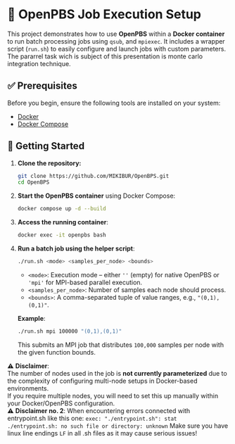 # 🚧 OpenPBS Job Execution Setup

This project demonstrates how to use **OpenPBS** within a **Docker container** to run batch processing jobs using `qsub`, and `mpiexec`. It includes a wrapper script (`run.sh`) to easily configure and launch jobs with custom parameters. The pararrel task wich is subject of this presentation is monte carlo integration technique.

## ✅ Prerequisites

Before you begin, ensure the following tools are installed on your system:

- [Docker](https://docs.docker.com/get-docker/)
- [Docker Compose](https://docs.docker.com/compose/install/)

## 🚀 Getting Started

1. **Clone the repository:**

    ```bash
    git clone https://github.com/MIKIBUR/OpenBPS.git
    cd OpenBPS
    ```

2. **Start the OpenPBS container** using Docker Compose:

   ```bash
   docker compose up -d --build
   ```

3. **Access the running container**:

   ```bash
   docker exec -it openpbs bash
   ```

4. **Run a batch job using the helper script**:

   ```bash
   ./run.sh <mode> <samples_per_node> <bounds>
   ```

   - `<mode>`: Execution mode – either `''` (empty) for native OpenPBS or `'mpi'` for MPI-based parallel execution.
   - `<samples_per_node>`: Number of samples each node should process.
   - `<bounds>`: A comma-separated tuple of value ranges, e.g., `"(0,1),(0,1)"`.

   **Example**:

   ```bash
   ./run.sh mpi 100000 "(0,1),(0,1)"
   ```

   This submits an MPI job that distributes `100,000` samples per node with the given function bounds.

⚠️ **Disclaimer**:  
The number of nodes used in the job is **not currently parameterized** due to the complexity of configuring multi-node setups in Docker-based environments.  
If you require multiple nodes, you will need to set this up manually within your Docker/OpenPBS configuration.<br>
⚠️ **Disclaimer no. 2**:
When encountering errors connected with entrypoint.sh like this one: 
`exec: "./entrypoint.sh": stat ./entrypoint.sh: no such file or directory: unknown`
Make sure you have linux line endings `LF` in all .sh files as it may cause serious issues!